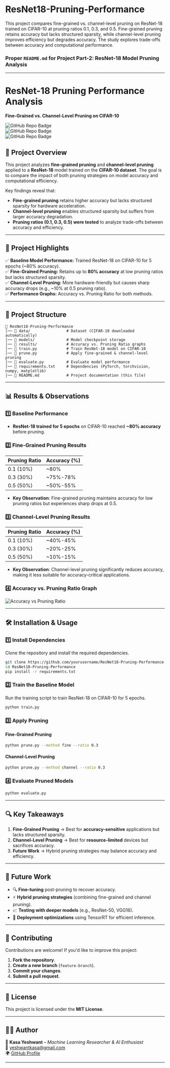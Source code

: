 # ResNet18-Pruning-Performance
This project compares fine-grained vs. channel-level pruning on ResNet-18 trained on CIFAR-10 at pruning ratios 0.1, 0.3, and 0.5. Fine-grained pruning retains accuracy but lacks structured sparsity, while channel-level pruning improves efficiency but degrades accuracy. The study explores trade-offs between accuracy and computational performance.


### **Proper `README.md` for Project Part-2: ResNet-18 Model Pruning Analysis**


---

# **ResNet-18 Pruning Performance Analysis**
**Fine-Grained vs. Channel-Level Pruning on CIFAR-10**

![GitHub Repo Badge](https://img.shields.io/badge/Deep_Learning-Pruning-blue)  
![GitHub Repo Badge](https://img.shields.io/badge/Framework-PyTorch-red)  
![GitHub Repo Badge](https://img.shields.io/badge/Status-Completed-brightgreen)  

## 📌 **Project Overview**
This project analyzes **fine-grained pruning** and **channel-level pruning** applied to a **ResNet-18** model trained on the **CIFAR-10 dataset**. The goal is to compare the impact of both pruning strategies on model accuracy and computational efficiency.  

Key findings reveal that:
- **Fine-grained pruning** retains higher accuracy but lacks structured sparsity for hardware acceleration.
- **Channel-level pruning** enables structured sparsity but suffers from larger accuracy degradation.
- **Pruning ratios (0.1, 0.3, 0.5) were tested** to analyze trade-offs between accuracy and efficiency.

---

## 🚀 **Project Highlights**
✅ **Baseline Model Performance:** Trained ResNet-18 on CIFAR-10 for 5 epochs (~80% accuracy).  
✅ **Fine-Grained Pruning:** Retains up to **80% accuracy** at low pruning ratios but lacks structured sparsity.  
✅ **Channel-Level Pruning:** More hardware-friendly but causes sharp accuracy drops (e.g., ~10% at 0.5 pruning ratio).  
✅ **Performance Graphs:** Accuracy vs. Pruning Ratio for both methods.  

---

## 📂 **Project Structure**
```
📁 ResNet18-Pruning-Performance
│── 📂 data/                # Dataset (CIFAR-10 downloaded automatically)
│── 📂 models/              # Model checkpoint storage
│── 📂 results/             # Accuracy vs. Pruning Ratio graphs
│── 📜 train.py             # Train ResNet-18 model on CIFAR-10
│── 📜 prune.py             # Apply fine-grained & channel-level pruning
│── 📜 evaluate.py          # Evaluate model performance
│── 📜 requirements.txt     # Dependencies (PyTorch, torchvision, numpy, matplotlib)
│── 📜 README.md            # Project documentation (this file)
```

---

## 📊 **Results & Observations**
### **1️⃣ Baseline Performance**
- **ResNet-18 trained for 5 epochs** on CIFAR-10 reached **~80% accuracy** before pruning.

### **2️⃣ Fine-Grained Pruning Results**
| Pruning Ratio | Accuracy (%) |
|--------------|--------------|
| 0.1 (10%)    | ~80% |
| 0.3 (30%)    | ~75%-78% |
| 0.5 (50%)    | ~50%-55% |

- **Key Observation**: Fine-grained pruning maintains accuracy for low pruning ratios but experiences sharp drops at 0.5.

### **3️⃣ Channel-Level Pruning Results**
| Pruning Ratio | Accuracy (%) |
|--------------|--------------|
| 0.1 (10%)    | ~40%-45% |
| 0.3 (30%)    | ~20%-25% |
| 0.5 (50%)    | ~10%-15% |

- **Key Observation**: Channel-level pruning significantly reduces accuracy, making it less suitable for accuracy-critical applications.

### **4️⃣ Accuracy vs. Pruning Ratio Graph**
![Accuracy vs Pruning Ratio](results/accuracy_vs_pruning.png)

---

## 🛠 **Installation & Usage**
### **1️⃣ Install Dependencies**
Clone the repository and install the required dependencies.
```bash
git clone https://github.com/yourusername/ResNet18-Pruning-Performance.git
cd ResNet18-Pruning-Performance
pip install -r requirements.txt
```

### **2️⃣ Train the Baseline Model**
Run the training script to train ResNet-18 on CIFAR-10 for 5 epochs.
```bash
python train.py
```

### **3️⃣ Apply Pruning**
#### **Fine-Grained Pruning**
```bash
python prune.py --method fine --ratio 0.3
```
#### **Channel-Level Pruning**
```bash
python prune.py --method channel --ratio 0.3
```

### **4️⃣ Evaluate Pruned Models**
```bash
python evaluate.py
```

---

## 🔍 **Key Takeaways**
1. **Fine-Grained Pruning** → Best for **accuracy-sensitive** applications but lacks structured sparsity.  
2. **Channel-Level Pruning** → Best for **resource-limited** devices but sacrifices accuracy.  
3. **Future Work** → Hybrid pruning strategies may balance accuracy and efficiency.

---

## 📌 **Future Work**
- 🔍 **Fine-tuning** post-pruning to recover accuracy.
- ⚡ **Hybrid pruning strategies** (combining fine-grained and channel pruning).
- 📈 **Testing with deeper models** (e.g., ResNet-50, VGG16).
- 🚀 **Deployment optimizations** using TensorRT for efficient inference.

---

## 🤝 **Contributing**
Contributions are welcome! If you'd like to improve this project:
1. **Fork the repository**.
2. **Create a new branch** (`feature-branch`).
3. **Commit your changes**.
4. **Submit a pull request**.

---

## 📜 **License**
This project is licensed under the **MIT License**.

---

## 👨‍💻 **Author**
📌 **Kasa Yeshwant** – *Machine Learning Researcher & AI Enthusiast*  
📧 [yeshwantkasa@gmail.com](mailto:your.email@example.com)  
🌍 [GitHub Profile](https://github.com/Yeshwant-Kasa)

---


